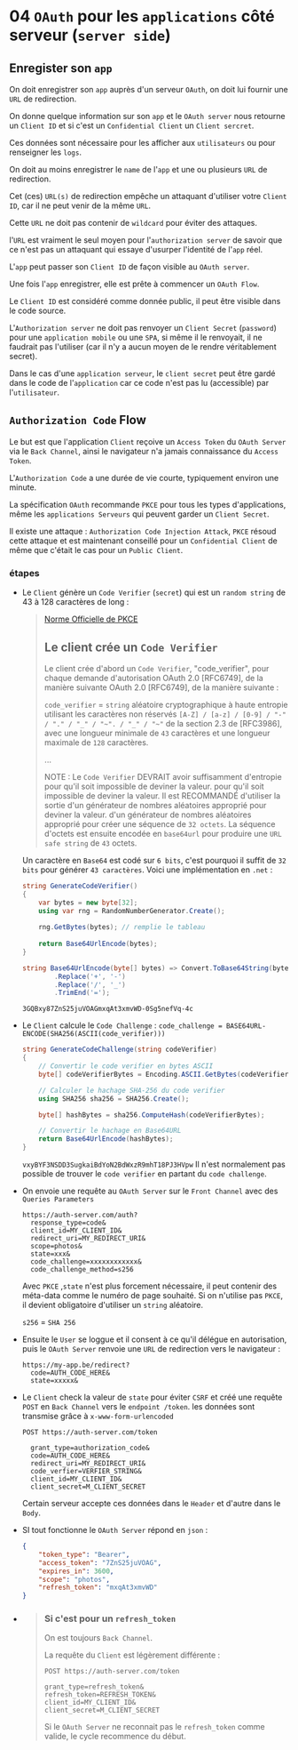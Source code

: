 # 04 `OAuth` pour les `applications` côté serveur (`server side`)



 ## Enregister son `app`

On doit enregistrer son `app` auprès d'un serveur `OAuth`, on doit lui fournir une `URL` de redirection.

On donne quelque information sur son `app` et le `OAuth server` nous retourne un `Client ID` et si c'est un `Confidential Client` un `Client sercret`.

Ces données sont nécessaire pour les afficher aux `utilisateurs` ou pour renseigner les `logs`.

On doit au moins enregistrer le `name` de l'`app` et une ou plusieurs `URL` de redirection.

Cet (ces) `URL(s)` de redirection empêche un attaquant d'utiliser votre `Client ID`, car il ne peut venir de la même `URL`.

Cette `URL` ne doit pas contenir de `wildcard` pour éviter des attaques.

l'`URL` est vraiment le seul moyen pour l'`authorization server` de savoir que ce n'est pas un attaquant qui essaye d'usurper l'identité de l'`app` réel.

L'`app` peut passer son `Client ID` de façon visible au `OAuth server`.

Une fois l'`app` enregistrer, elle est prête à commencer un `OAuth Flow`.

Le `Client ID` est considéré comme donnée public, il peut être visible dans le code source.

L'`Authorization server` ne doit pas renvoyer un `Client Secret` (`password`) pour une `application mobile` ou une `SPA`, si même il le renvoyait, il ne faudrait pas l'utiliser (car il n'y a aucun moyen de le rendre véritablement secret).

Dans le cas d'une `application serveur`, le `client secret` peut être gardé dans le code de l'`application` car ce code n'est pas lu (accessible) par l'`utilisateur`.



## `Authorization Code` Flow

Le but est que l'application `Client` reçoive un `Access Token` du `OAuth Server` via le `Back Channel`, ainsi le navigateur n'a jamais connaissance du `Access Token`.

L'`Authorization Code` a une durée de vie courte, typiquement environ une minute.

La spécification `OAuth` recommande `PKCE` pour tous les types d'applications, même les `applications Serveurs` qui peuvent garder un `Client Secret`.

Il existe une attaque : `Authorization Code Injection Attack`, `PKCE` résoud cette attaque et est maintenant conseillé pour un `Confidential Client` de même que c'était le cas pour un `Public Client`.



### étapes

- Le `Client` génère un `Code Verifier` (`secret`) qui est un `random string` de 43 à 128 caractères de long :
  > [Norme Officielle de PKCE](https://www.rfc-editor.org/rfc/rfc7636.html#page-8)
  >
  > ## Le client crée un `Code Verifier`
  >
  >    Le client crée d'abord un `Code Verifier`, "code_verifier", pour chaque demande d'autorisation OAuth 2.0 [RFC6749], de la manière suivante
  >    OAuth 2.0 [RFC6749], de la manière suivante :
  >
  >    `code_verifier` = `string` aléatoire cryptographique à haute entropie utilisant les
  >    caractères non réservés `[A-Z] / [a-z] / [0-9] / "-" / "." / "_" / "~". / "_" / "~"`
  >    de la section 2.3 de [RFC3986], avec une longueur minimale de `43` caractères
  >    et une longueur maximale de `128` caractères.
  >
  > ...
  >
  >    NOTE : Le `Code Verifier` DEVRAIT avoir suffisamment d'entropie pour qu'il soit impossible de deviner la valeur.
  >    pour qu'il soit impossible de deviner la valeur.  Il est RECOMMANDÉ d'utiliser la sortie d'un générateur de nombres aléatoires approprié pour deviner la valeur.
  >    d'un générateur de nombres aléatoires approprié pour créer une séquence de `32 octets`.  La séquence d'octets est ensuite encodée en `base64url` pour produire une `URL safe string` de `43` octets.
  
  Un caractère en `Base64` est codé sur `6 bits`, c'est pourquoi il suffit de `32 bits` pour générer `43 caractères`.
  Voici une implémentation en `.net` :
  
  ```cs
  string GenerateCodeVerifier()
  {
      var bytes = new byte[32];
      using var rng = RandomNumberGenerator.Create();
      
      rng.GetBytes(bytes); // remplie le tableau
          
      return Base64UrlEncode(bytes);
  }
  
  string Base64UrlEncode(byte[] bytes) => Convert.ToBase64String(bytes)
          .Replace('+', '-')
          .Replace('/', '_')
          .TrimEnd('=');
  ```
  
  `3GQBxy87ZnS25juVOAGmxqAt3xmvWD-0Sg5nefVq-4c`
  
- Le `Client` calcule le `Code Challenge` :
  `code_challenge = BASE64URL-ENCODE(SHA256(ASCII(code_verifier)))`

  ```cs
  string GenerateCodeChallenge(string codeVerifier)
  {
      // Convertir le code verifier en bytes ASCII
      byte[] codeVerifierBytes = Encoding.ASCII.GetBytes(codeVerifier);
  
      // Calculer le hachage SHA-256 du code verifier
      using SHA256 sha256 = SHA256.Create();
  
      byte[] hashBytes = sha256.ComputeHash(codeVerifierBytes);
  
      // Convertir le hachage en Base64URL
      return Base64UrlEncode(hashBytes);
  }
  ```

  `vxyBYF3NSDD3SugkaiBdYoN2BdWxzR9mhT18PJ3HVpw`
  Il n'est normalement pas possible de trouver le `code verifier` en partant du `code challenge`.

- On envoie une requête au `OAuth Server` sur le `Front Channel` avec des `Queries Parameters`
  ```http
  https://auth-server.com/auth?
  	response_type=code&
  	client_id=MY_CLIENT_ID&
  	redirect_uri=MY_REDIRECT_URI&
  	scope=photos&
  	state=xxx&
  	code_challenge=xxxxxxxxxxxx&
  	code_challenge_method=s256
  ```

  Avec `PKCE` ,`state` n'est plus forcement nécessaire, il peut contenir des méta-data comme le numéro de page souhaité. Si on n'utilise pas `PKCE`, il devient obligatoire d'utiliser un `string` aléatoire.

  `s256` = `SHA 256`

- Ensuite le `User` se loggue et il consent à ce qu'il délégue en autorisation, puis le `OAuth Server` renvoie une `URL` de redirection vers le navigateur :
  ```http
  https://my-app.be/redirect?
  	code=AUTH_CODE_HERE&
  	state=xxxxx&
  ```

- Le `Client` check la valeur de `state` pour éviter `CSRF` et créé une requête `POST` en `Back Channel` vers le `endpoint /token`. les données sont transmise grâce à `x-www-form-urlencoded`
  ```http
  POST https://auth-server.com/token
  
  	grant_type=authorization_code&
  	code=AUTH_CODE_HERE&
  	redirect_uri=MY_REDIRECT_URI&
  	code_verfier=VERFIER_STRING&
  	client_id=MY_CLIENT_ID&
  	client_secret=M_CLIENT_SECRET
  ```

  Certain serveur accepte ces données dans le `Header` et d'autre dans le `Body`.

- SI tout fonctionne le `OAuth Server` répond en `json` :
  ```json
  {
      "token_type": "Bearer",
      "access_token": "7ZnS25juVOAG",
      "expires_in": 3600,
      "scope": "photos",
      "refresh_token": "mxqAt3xmvWD"
  }
  ```

- >### Si c'est pour un `refresh_token`
  >
  >On est toujours `Back Channel`.
  >
  >La requête du `Client` est légèrement différente :
  >```http
  >POST https://auth-server.com/token
  >
  >	grant_type=refresh_token&
  >	refresh_token=REFRESH_TOKEN&
  >	client_id=MY_CLIENT_ID&
  >	client_secret=M_CLIENT_SECRET
  >```
  >
  >Si le `OAuth Server` ne reconnait pas le `refresh_token` comme valide, le cycle recommence du début.

